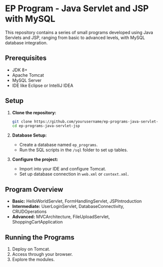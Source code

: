 # EP Program - Java Servlet and JSP with MySQL

This repository contains a series of small programs developed using Java Servlets and JSP, ranging from basic to advanced levels, with MySQL database integration.

## Prerequisites

- JDK 8+
- Apache Tomcat
- MySQL Server
- IDE like Eclipse or IntelliJ IDEA

## Setup

1. **Clone the repository:**
   ```sh
   git clone https://github.com/yourusername/ep-programs-java-servlet-jsp.git
   cd ep-programs-java-servlet-jsp
   ```
2. **Database Setup:**
   - Create a database named `ep_programs`.
   - Run the SQL scripts in the `/sql` folder to set up tables.

3. **Configure the project:**
   - Import into your IDE and configure Tomcat.
   - Set up database connection in `web.xml` or `context.xml`.

## Program Overview

- **Basic:** HelloWorldServlet, FormHandlingServlet, JSPIntroduction
- **Intermediate:** UserLoginServlet, DatabaseConnectivity, CRUDOperations
- **Advanced:** MVCArchitecture, FileUploadServlet, ShoppingCartApplication

## Running the Programs

1. Deploy on Tomcat.
2. Access through your browser.
3. Explore the modules.
